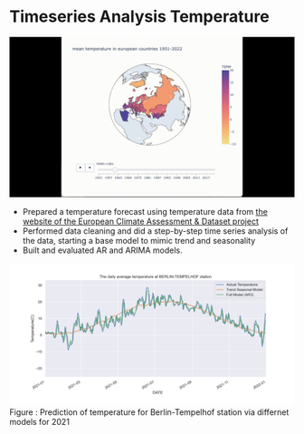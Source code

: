 # Timeseries Analysis Temperature
![temp](temp.gif)

- Prepared a temperature forecast using temperature data from [the website of the European Climate Assessment & Dataset project](https://www.ecad.eu/)
- Performed data cleaning and did a step-by-step time series analysis of the data, starting a base model to mimic trend and seasonality
- Built and evaluated  AR and ARIMA models.

![prediction_2021](./figures/prediction_2021.png)
Figure : Prediction of temperature for Berlin-Tempelhof station via differnet models for 2021
